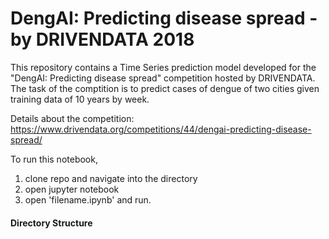 # DengAI: Predicting disease spread - by DRIVENDATA 2018
This repository contains a Time Series prediction model developed for the "DengAI: Predicting disease spread" competition hosted by DRIVENDATA. The task of the comptition is to predict cases of dengue of two cities given training data of 10 years by week.

Details about the competition: https://www.drivendata.org/competitions/44/dengai-predicting-disease-spread/

To run this notebook,
1. clone repo and navigate into the directory
2. open jupyter notebook
3. open 'filename.ipynb' and run. 

#### Directory Structure
